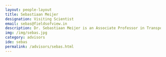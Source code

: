 ```yaml
---
layout: people-layout
title: Sebastiaan Meijer
designation: Visiting Scientist
email: sebas@fieldsofview.in
description: Dr. Sebastiaan Meijer is an Associate Professor in Transport Systems at the Transport and Logistics division of the Royal Institute of Technology, KTH, in Stockholm, Sweden. He is building a multi-disciplinary center for gaming simulation in transport and logistics systems in the division. Using gaming simulation he tries to study the socio-technical dimension of governance and management. He is also a part-time assistant professor at Delft University of Technology, The Netherlands. Here he leads the Railway Gaming Suite project, building gaming simulations for the Dutch railway sector. Sebas received his PhD from Wageningen University in 2009.
img: /img/sebas.jpg
category: advisors
ide: sebas
permalink: /advisors/sebas.html
---
```

